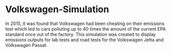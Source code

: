 # Volkswagen-Simulation
In 2015, it was found that Volkswagen had been cheating on their emissions test which led to cars polluting up to 40 times the amount of the current EPA standard once out of the factory. This simulation was created to display emissions outputs for lab tests and road tests for the Volkswagen Jetta and Volkswagen Passat.
